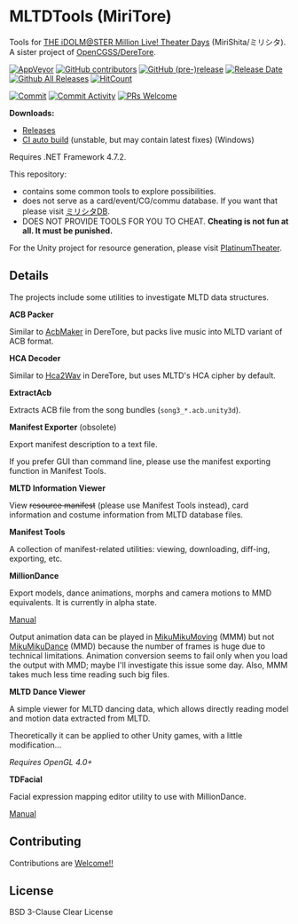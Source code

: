 # MLTDTools (MiriTore)

Tools for [THE iDOLM@STER Million Live! Theater Days](https://millionlive.idolmaster.jp/theaterdays/) (MiriShita/ミリシタ). A sister project of [OpenCGSS/DereTore](https://github.com/OpenCGSS/DereTore).

[![AppVeyor](https://img.shields.io/appveyor/ci/hozuki/mltdtools.svg)](https://ci.appveyor.com/project/hozuki/mltdtools)
[![GitHub contributors](https://img.shields.io/github/contributors/OpenMLTD/MLTDTools.svg)](https://github.com/OpenMLTD/MLTDTools/graphs/contributors)
[![GitHub (pre-)release](https://img.shields.io/github/release/OpenMLTD/MLTDTools/all.svg)](https://github.com/OpenMLTD/MLTDTools/releases)
[![Release Date](https://img.shields.io/github/release-date-pre/OpenMLTD/MLTDTools)](https://img.shields.io/github/release-date-pre/OpenMLTD/MLTDTools)
[![Github All Releases](https://img.shields.io/github/downloads/OpenMLTD/MLTDTools/total.svg)](https://github.com/OpenMLTD/MLTDTools/releases)
[![HitCount](http://hits.dwyl.com/OpenMLTD/MLTDTools.svg)](http://hits.dwyl.com/OpenMLTD/MLTDTools)

[![Commit](https://img.shields.io/github/last-commit/OpenMLTD/MLTDTools)](https://github.com/OpenMLTD/MLTDTools/commits)
[![Commit Activity](https://img.shields.io/github/commit-activity/m/OpenMLTD/MLTDTools)](https://github.com/OpenMLTD/MLTDTools/graphs/commit-activity)
[![PRs Welcome](https://img.shields.io/badge/PRs-welcome-brightgreen.svg)](https://github.com/OpenMLTD/MLTDTools/pulls)

**Downloads:**

- [Releases](https://github.com/OpenMLTD/MLTDTools/releases)
- [CI auto build](https://ci.appveyor.com/api/projects/hozuki/mltdtools/artifacts/miritore-appveyor-latest.zip) (unstable, but may contain latest fixes) (Windows)

Requires .NET Framework 4.7.2.

This repository:

- contains some common tools to explore possibilities.
- does not serve as a card/event/CG/commu database. If you want that please visit [ミリシタDB](http://imas.gamedbs.jp/mlth/).
- DOES NOT PROVIDE TOOLS FOR YOU TO CHEAT. **Cheating is not fun at all. It must be punished.**

For the Unity project for resource generation, please visit [PlatinumTheater](https://github.com/OpenMLTD/PlatinumTheater).

## Details

The projects include some utilities to investigate MLTD data structures.

**ACB Packer**

Similar to [AcbMaker](https://github.com/OpenCGSS/DereTore/tree/master/Apps/AcbMaker) in DereTore, but packs live music into MLTD variant of ACB format.

**HCA Decoder**

Similar to [Hca2Wav](https://github.com/OpenCGSS/DereTore/tree/master/Apps/Hca2Wav) in DereTore, but uses MLTD's HCA cipher by default.

**ExtractAcb**

Extracts ACB file from the song bundles (`song3_*.acb.unity3d`).

**Manifest Exporter** (obsolete)

Export manifest description to a text file.

If you prefer GUI than command line, please use the manifest exporting function in Manifest Tools.

**MLTD Information Viewer**

View <del>resource manifest</del> (please use Manifest Tools instead), card information and costume information from MLTD database files.

**Manifest Tools**

A collection of manifest-related utilities: viewing, downloading, diff-ing, exporting, etc.

**MillionDance**

Export models, dance animations, morphs and camera motions to MMD equivalents. It is currently in alpha state.

[Manual](https://github.com/OpenMLTD/MLTDTools/wiki/MillionDance-Manual)

Output animation data can be played in [MikuMikuMoving](https://sites.google.com/site/mikumikumovingeng/) (MMM) but not [MikuMikuDance](http://www.geocities.jp/higuchuu4/index_e.htm) (MMD) because the number of frames is huge due to technical limitations.
Animation conversion seems to fail only when you load the output with MMD; maybe I'll investigate this issue some day. Also, MMM takes much less time reading such big files.

**MLTD Dance Viewer**

A simple viewer for MLTD dancing data, which allows directly reading model and motion
data extracted from MLTD.

Theoretically it can be applied to other Unity games, with a little modification...

*Requires OpenGL 4.0+*

**TDFacial**

Facial expression mapping editor utility to use with MillionDance.

[Manual](https://github.com/OpenMLTD/MLTDTools/wiki/TDFacial-Manual)

## Contributing

Contributions are [Welcome!!](https://www.project-imas.com/wiki/Welcome!!)

## License

BSD 3-Clause Clear License
